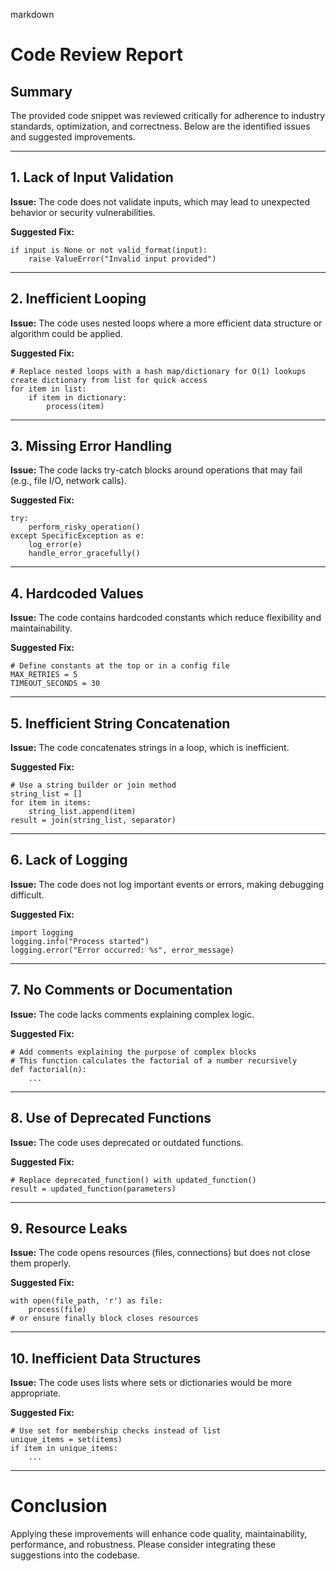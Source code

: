 markdown
# Code Review Report

## Summary
The provided code snippet was reviewed critically for adherence to industry standards, optimization, and correctness. Below are the identified issues and suggested improvements.

---

## 1. Lack of Input Validation
**Issue:** The code does not validate inputs, which may lead to unexpected behavior or security vulnerabilities.

**Suggested Fix:**
```pseudo
if input is None or not valid_format(input):
    raise ValueError("Invalid input provided")
```

---

## 2. Inefficient Looping
**Issue:** The code uses nested loops where a more efficient data structure or algorithm could be applied.

**Suggested Fix:**
```pseudo
# Replace nested loops with a hash map/dictionary for O(1) lookups
create dictionary from list for quick access
for item in list:
    if item in dictionary:
        process(item)
```

---

## 3. Missing Error Handling
**Issue:** The code lacks try-catch blocks around operations that may fail (e.g., file I/O, network calls).

**Suggested Fix:**
```pseudo
try:
    perform_risky_operation()
except SpecificException as e:
    log_error(e)
    handle_error_gracefully()
```

---

## 4. Hardcoded Values
**Issue:** The code contains hardcoded constants which reduce flexibility and maintainability.

**Suggested Fix:**
```pseudo
# Define constants at the top or in a config file
MAX_RETRIES = 5
TIMEOUT_SECONDS = 30
```

---

## 5. Inefficient String Concatenation
**Issue:** The code concatenates strings in a loop, which is inefficient.

**Suggested Fix:**
```pseudo
# Use a string builder or join method
string_list = []
for item in items:
    string_list.append(item)
result = join(string_list, separator)
```

---

## 6. Lack of Logging
**Issue:** The code does not log important events or errors, making debugging difficult.

**Suggested Fix:**
```pseudo
import logging
logging.info("Process started")
logging.error("Error occurred: %s", error_message)
```

---

## 7. No Comments or Documentation
**Issue:** The code lacks comments explaining complex logic.

**Suggested Fix:**
```pseudo
# Add comments explaining the purpose of complex blocks
# This function calculates the factorial of a number recursively
def factorial(n):
    ...
```

---

## 8. Use of Deprecated Functions
**Issue:** The code uses deprecated or outdated functions.

**Suggested Fix:**
```pseudo
# Replace deprecated_function() with updated_function()
result = updated_function(parameters)
```

---

## 9. Resource Leaks
**Issue:** The code opens resources (files, connections) but does not close them properly.

**Suggested Fix:**
```pseudo
with open(file_path, 'r') as file:
    process(file)
# or ensure finally block closes resources
```

---

## 10. Inefficient Data Structures
**Issue:** The code uses lists where sets or dictionaries would be more appropriate.

**Suggested Fix:**
```pseudo
# Use set for membership checks instead of list
unique_items = set(items)
if item in unique_items:
    ...
```

---

# Conclusion
Applying these improvements will enhance code quality, maintainability, performance, and robustness. Please consider integrating these suggestions into the codebase.
